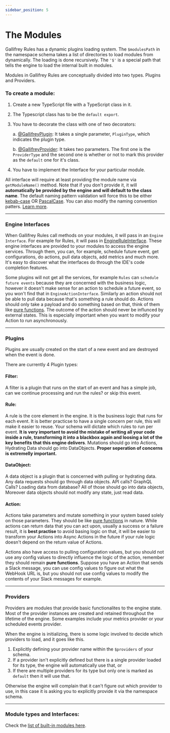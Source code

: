 ```yaml
---
sidebar_position: 5
---
```

# The Modules

Gallifrey Rules has a dynamic plugins loading system. The `$modulesPath` in the namespace schema takes a list of directories to load modules from dynamically. The loading is done recursively. The `'$'` is a special path that tells the engine to load the internal built in modules.

Modules in Gallifrey Rules are conceptually divided into two types. Plugins and Providers.

### To create a module:

1. Create a new TypeScript file with a TypeScript class in it.
2. The Typescript class has to be the `default export`.
3. You have to decorate the class with one of two decorators:
    
    a. [@GallifreyPlugin](https://github.com/ralphv/gallifrey-rules/blob/main/src/interfaces/InterfaceDecorators.ts#L27): It takes a single parameter, `PluginType`, which indicates the plugin type. 
   
    b. [@GallifreyProvider](https://github.com/ralphv/gallifrey-rules/blob/main/src/interfaces/InterfaceDecorators.ts#L49): It takes two parameters. The first one is the `ProviderType` and the second one is whether or not to mark this provider as the `default` one for it's class.

4. You have to implement the Interface for your particular module.

All interface will require at least providing the module name via `getModuleName()` method. Note that if you don't provide it, it will **automatically be provided by the engine and will default to the class name**.
The default naming pattern validation will force this to be either [kebab-case](https://www.pluralsight.com/blog/software-development/programming-naming-conventions-explained#kebab-.case) OR [PascalCase](https://www.pluralsight.com/blog/software-development/programming-naming-conventions-explained#pascal-case). You can also modify the naming convention patters. [Learn more](/docs/advanced/environment-variables#gr_module_name_pattern). 

---

### Engine Interfaces

When Gallifrey Rules call methods on your modules, it will pass in an `Engine Interface`. For example for Rules, it will pass in [EngineRuleInterface](https://github.com/ralphv/gallifrey-rules/blob/main/src/engine-interfaces/EngineRuleInterface.ts#L17). These engine interfaces are provided to your modules to access the engine services. Through them, you can, for example, schedule future event, get configurations, do actions, pull data objects, add metrics and much more. It's easy to discover what the interfaces do through the IDE's code completion features. 

Some plugins will not get all the services, for example `Rules` can `schedule future events` because they are concerned with the business logic, however it doesn't make sense for an action to schedule a future event, so you won't find that in `EngineActionInterface`. Similarly an action should not be able to pull data because that's something a rule should do. Actions should only take a payload and do something based on that, think of them like [pure functions](https://en.wikipedia.org/wiki/Pure_function). The outcome of the action should never be influnced by external states. This is especially important when you want to modify your Action to run asynchronously.

---

### Plugins

Plugins are usually created on the start of a new event and are destroyed when the event is done. 

There are currently 4 Plugin types:

#### Filter:

A filter is a plugin that runs on the start of an event and has a simple job, can we continue processing and run the rules? or skip this event.

#### Rule:

A rule is the core element in the engine. It is the business logic that runs for each event. It is better practicse to have a single concern per rule, this will make it easier to reuse. Your schema will dictate which rules to run per event. **It is very important to avoid the mistake of writing all your code inside a rule, transforming it into a blackbox again and loosing a lot of the key benefits that this engine delivers**. Mutations should go into Actions, Hydrating Data should go into DataObjects. **Proper seperation of concerns is extremelly important.**

#### DataObject:

A data object is a plugin that is concerned with pulling or hydrating data. Any data requests should go through data objects. API calls? GraphQL Calls? Loading data from database? All of those should go into data objects, Moreover data objects should not modify any state, just read data.

#### Action:

Actions take parameters and mutate something in your system based solely on those parameters. They should be like [pure functions](https://en.wikipedia.org/wiki/Pure_function) in nature. While actions can return data that you can act upon, usually a success or a failure result, it is **best practise** to avoid basing logic on that, it will be easier to transform your Actions into Async Actions in the future if your rule logic doesn't depend on the return value of Actions.

Actions also have access to pulling configuration values, but you should not use any config values to directly influence the logic of the action, remember they should remain **pure functions**. Suppose you have an Action that sends a Slack message,
you can use config values to figure out what the WebHook URL is, but you should not use config values to modify the contents of your Slack messages for example.

---

### Providers

Providers are modules that provide basic functionalites to the engine state. Most of the provider instances are created and retained throughout the lifetime of the engine. Some examples include your metrics provider or your scheduled events provider. 

When the engine is initializing, there is some logic involved to decide which providers to load, and it goes like this.

1. Explicitly defining your provider name within the `$providers` of your schema.
2. If a provider isn't explicitly defined but there is a single provider loaded for its type, the engine will automatically use that, or
3. If there are multiple providers for its type but only one is marked as `default` then it will use that. 

Otherwise the engine will complain that it can't figure out which provider to use, in this case it is asking you to explicitly provide it via the namespace schema.

---

### Module types and Interfaces:


Check the [list of built-in modules here](/docs/advanced/default-built-in-modules).

